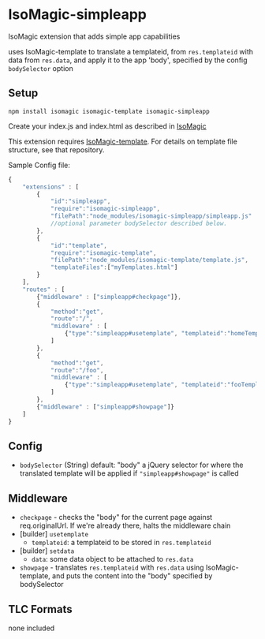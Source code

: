 IsoMagic-simpleapp
==================

IsoMagic extension that adds simple app capabilities

uses IsoMagic-template to translate a templateid, from `res.templateid` with data from `res.data`, and apply it to
the app 'body', specified by the config `bodySelector` option

Setup
-----

```
npm install isomagic isomagic-template isomagic-simpleapp
```

Create your index.js and index.html as described in [IsoMagic](https://github.com/michaelchance/isomagic)

This extension requires [IsoMagic-template](https://github.com/michaelchance/isomagic-template).  For details on template file structure, see that repository.

Sample Config file:

```javascript
{
	"extensions" : [
		{
			"id":"simpleapp",
			"require":"isomagic-simpleapp",
			"filePath":"node_modules/isomagic-simpleapp/simpleapp.js"
			//optional parameter bodySelector described below.
		},
		{
			"id":"template",
			"require":"isomagic-template",
			"filePath":"node_modules/isomagic-template/template.js",
			"templateFiles":["myTemplates.html"]
		}
	], 
	"routes" : [
		{"middleware" : ["simpleapp#checkpage"]},
		{
			"method":"get",
			"route":"/", 
			"middleware" : [
				{"type":"simpleapp#usetemplate", "templateid":"homeTemplate"}
			]
		},
		{
			"method":"get",
			"route":"/foo", 
			"middleware" : [
				{"type":"simpleapp#usetemplate", "templateid":"fooTemplate"}
			]
		},
		{"middleware" : ["simpleapp#showpage"]}
	]
}
```


Config
------

* `bodySelector` (String) default: "body"
	a jQuery selector for where the translated template will be applied if `"simpleapp#showpage"` is called

Middleware
----------

* `checkpage` - checks the "body" for the current page against req.originalUrl.  If we're already there, halts the middleware chain
* [builder] `usetemplate` 
	* `templateid`: a templateid to be stored in `res.templateid`
* [builder] `setdata`
	* `data`: some data object to be attached to `res.data`
* `showpage` - translates `res.templateid` with `res.data` using IsoMagic-template, and puts the content into the "body" specified by bodySelector

TLC Formats
-----------

none included
